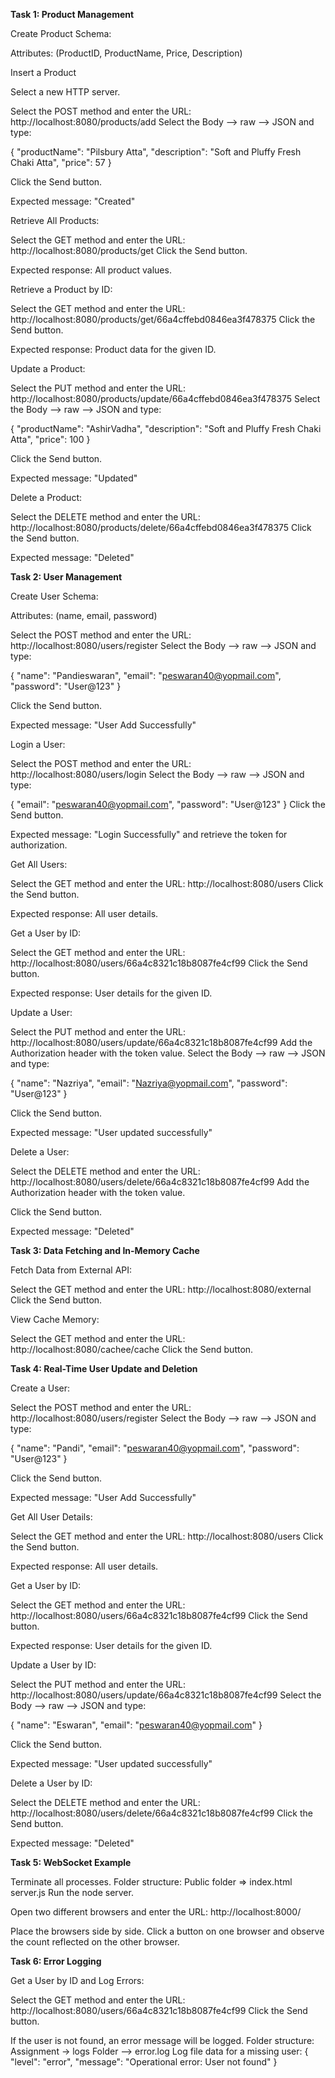 **Task 1: Product Management**

Create Product Schema:

Attributes: (ProductID, ProductName, Price, Description)

Insert a Product

Select a new HTTP server.

Select the POST method and enter the URL: http://localhost:8080/products/add
Select the Body --> raw --> JSON and type:

{
    "productName": "Pilsbury Atta",
    "description": "Soft and Pluffy Fresh Chaki Atta",
    "price": 57
}

Click the Send button.

Expected message: "Created"

Retrieve All Products:

Select the GET method and enter the URL: http://localhost:8080/products/get
Click the Send button.

Expected response: All product values.

Retrieve a Product by ID:

Select the GET method and enter the URL: http://localhost:8080/products/get/66a4cffebd0846ea3f478375
Click the Send button.

Expected response: Product data for the given ID.

Update a Product:

Select the PUT method and enter the URL: http://localhost:8080/products/update/66a4cffebd0846ea3f478375
Select the Body --> raw --> JSON and type:

{
    "productName": "AshirVadha",
    "description": "Soft and Pluffy Fresh Chaki Atta",
    "price": 100
}

Click the Send button.

Expected message: "Updated"

Delete a Product:

Select the DELETE method and enter the URL: http://localhost:8080/products/delete/66a4cffebd0846ea3f478375
Click the Send button.

Expected message: "Deleted"

**Task 2: User Management**

Create User Schema:

Attributes: (name, email, password)

Select the POST method and enter the URL: http://localhost:8080/users/register
Select the Body --> raw --> JSON and type:

{
    "name": "Pandieswaran",
    "email": "peswaran40@yopmail.com",
    "password": "User@123"
}

Click the Send button.

Expected message: "User Add Successfully"

Login a User:

Select the POST method and enter the URL: http://localhost:8080/users/login
Select the Body --> raw --> JSON and type:

{
    "email": "peswaran40@yopmail.com",
    "password": "User@123"
}
Click the Send button.

Expected message: "Login Successfully" and retrieve the token for authorization.

Get All Users:

Select the GET method and enter the URL: http://localhost:8080/users
Click the Send button.

Expected response: All user details.

Get a User by ID:

Select the GET method and enter the URL: http://localhost:8080/users/66a4c8321c18b8087fe4cf99
Click the Send button.

Expected response: User details for the given ID.

Update a User:

Select the PUT method and enter the URL: http://localhost:8080/users/update/66a4c8321c18b8087fe4cf99
Add the Authorization header with the token value.
Select the Body --> raw --> JSON and type:

{
    "name": "Nazriya",
    "email": "Nazriya@yopmail.com",
    "password": "User@123"
}

Click the Send button.

Expected message: "User updated successfully"

Delete a User:

Select the DELETE method and enter the URL: http://localhost:8080/users/delete/66a4c8321c18b8087fe4cf99
Add the Authorization header with the token value.

Click the Send button.

Expected message: "Deleted"

**Task 3: Data Fetching and In-Memory Cache**

Fetch Data from External API:

Select the GET method and enter the URL: http://localhost:8080/external
Click the Send button.

View Cache Memory:

Select the GET method and enter the URL: http://localhost:8080/cachee/cache
Click the Send button.

**Task 4: Real-Time User Update and Deletion**

Create a User:

Select the POST method and enter the URL: http://localhost:8080/users/register
Select the Body --> raw --> JSON and type:

{
    "name": "Pandi",
    "email": "peswaran40@yopmail.com",
    "password": "User@123"
}

Click the Send button.

Expected message: "User Add Successfully"

Get All User Details:

Select the GET method and enter the URL: http://localhost:8080/users
Click the Send button.

Expected response: All user details.

Get a User by ID:

Select the GET method and enter the URL: http://localhost:8080/users/66a4c8321c18b8087fe4cf99
Click the Send button.

Expected response: User details for the given ID.

Update a User by ID:

Select the PUT method and enter the URL: http://localhost:8080/users/update/66a4c8321c18b8087fe4cf99
Select the Body --> raw --> JSON and type:

{
    "name": "Eswaran",
    "email": "peswaran40@yopmail.com"
}

Click the Send button.

Expected message: "User updated successfully"

Delete a User by ID:

Select the DELETE method and enter the URL: http://localhost:8080/users/delete/66a4c8321c18b8087fe4cf99
Click the Send button.

Expected message: "Deleted"

**Task 5: WebSocket Example**

Terminate all processes.
Folder structure:
Public folder => index.html
server.js
Run the node server.

Open two different browsers and enter the URL: http://localhost:8000/

Place the browsers side by side. Click a button on one browser and observe the count reflected on the other browser.

**Task 6: Error Logging**

Get a User by ID and Log Errors:

Select the GET method and enter the URL: http://localhost:8080/users/66a4c8321c18b8087fe4cf99
Click the Send button.

If the user is not found, an error message will be logged.
Folder structure: Assignment -> logs Folder --> error.log
Log file data for a missing user:
{
    "level": "error",
    "message": "Operational error: User not found"
}
